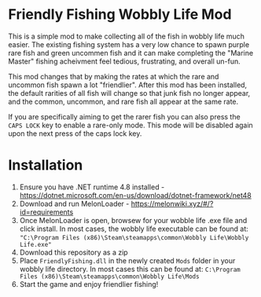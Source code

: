 # Friendly Fishing Wobbly Life Mod
This is a simple mod to make collecting all of the fish in wobbly life much easier. The existing fishing system has a very low chance to spawn purple rare fish and green uncommen fish and it can make completing the "Marine Master" fishing acheivment feel tedious, frustrating, and overall un-fun.

This mod changes that by making the rates at which the rare and uncommon fish spawn a lot "friendlier". After this mod has been installed, the default rarities of all fish will change so that junk fish no longer appear, and the common, uncommon, and rare fish all appear at the same rate.

If you are specifically aiming to get the rarer fish you can also press the `CAPS LOCK` key to enable a rare-only mode. This mode will be disabled again upon the next press of the caps lock key.

# Installation 
1. Ensure you have .NET runtime 4.8 installed - https://dotnet.microsoft.com/en-us/download/dotnet-framework/net48
2. Download and run MelonLoader - https://melonwiki.xyz/#/?id=requirements
3. Once MelonLoader is open, browsew for your wobble life .exe file and click install. In most cases, the wobbly life executable can be found at:
   `"C:\Program Files (x86)\Steam\steamapps\common\Wobbly Life\Wobbly Life.exe"`
4. Download this repository as a zip
5. Place `FriendlyFishing.dll` in the newly created `Mods` folder in your wobbly life directory. In most cases this can be found at: `C:\Program Files (x86)\Steam\steamapps\common\Wobbly Life\Mods`
6. Start the game and enjoy friendlier fishing!
